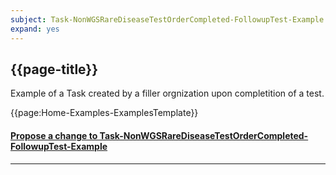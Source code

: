```yaml
---
subject: Task-NonWGSRareDiseaseTestOrderCompleted-FollowupTest-Example
expand: yes
---
```



## {{page-title}}

Example of a Task created by a filler orgnization upon completition of a test.

{{page:Home-Examples-ExamplesTemplate}}


<div id="Feedback" class="tabcontent">
<h4><a href='https://simplifier.net/NHS-Digital-FHIR-Genomics-Implementation-Guide/Task-NonWGSRareDiseaseTestOrderCompleted-FollowupTest-Example/~issues?level=Filee' target="_blank">Propose a change to Task-NonWGSRareDiseaseTestOrderCompleted-FollowupTest-Example</a></h4>
</div>

---